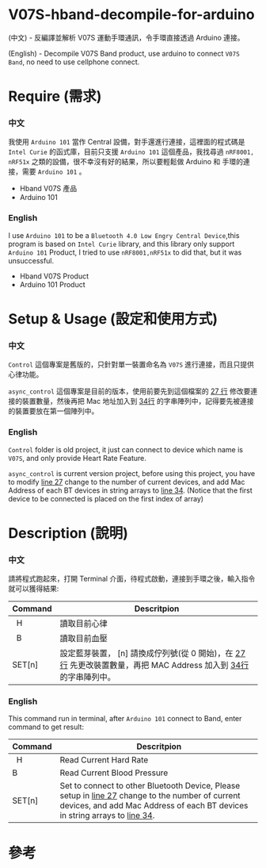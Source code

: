 # V07S-hband-decompile-for-arduino
(中文) - 反編譯並解析 V07S 運動手環通訊，令手環直接透過 Arduino 連接。

(English) - Decompile V07S Band product, use arduino to connect `V07S Band`, no need to use cellphone connect.

# Require (需求)

### 中文
我使用 `Arduino 101` 當作 Central 設備，對手還進行連接，這裡面的程式碼是 `Intel Curie` 的函式庫，目前只支援 `Arduino 101` 這個產品，我找尋過 `nRF8001, nRF51x` 之類的設備，很不幸沒有好的結果，所以要輕鬆做 Arduino 和 手環的連接，需要 `Arduino 101` 。

 - Hband V07S 產品
 - Arduino 101

### English
I use `Arduino 101` to be a `Bluetooth 4.0 Low Engry Central Device`,this program is based on `Intel Curie` library, and this library only support `Arduino 101` Product, I tried to use `nRF8001,nRF51x` to did that, but it was unsuccessful.

 - Hband V07S Product
 - Arduino 101 Product
 
# Setup & Usage (設定和使用方式)

### 中文
`Control` 這個專案是舊版的，只針對單一裝置命名為 `V07S` 進行連接，而且只提供心律功能。

`async_control` 這個專案是目前的版本，使用前要先到這個檔案的 [27 行](https://github.com/hpcslag/V07S-hband-decompile-for-arduino/blob/251357eefb5931e331094a69cbe4aa0e1a8a7a8f/async_control/Control/Control.ino#L27) 修改要連接的裝置數量，然後再把 Mac 地址加入到 [34行](https://github.com/hpcslag/V07S-hband-decompile-for-arduino/blob/251357eefb5931e331094a69cbe4aa0e1a8a7a8f/async_control/Control/Control.ino#L34) 的字串陣列中，記得要先被連接的裝置要放在第一個陣列中。

### English

`Control` folder is old project, it just can connect to device which name is `V07S`, and only provide Heart Rate Feature.

`async_control` is current version project, before using this project, you have to modify [line 27](https://github.com/hpcslag/V07S-hband-decompile-for-arduino/blob/251357eefb5931e331094a69cbe4aa0e1a8a7a8f/async_control/Control/Control.ino#L27) change to the number of current devices, and add Mac Address of each BT devices in string arrays to [line 34](https://github.com/hpcslag/V07S-hband-decompile-for-arduino/blob/251357eefb5931e331094a69cbe4aa0e1a8a7a8f/async_control/Control/Control.ino#L34). (Notice that the first device to be connected is placed on the first index of array)

# Description (說明)

### 中文
請將程式跑起來，打開 Terminal 介面，待程式啟動，連接到手環之後，輸入指令就可以獲得結果:


| Command | Descritpion |
| ------- | ----------- |
|    H    | 讀取目前心律  |
|    B    | 讀取目前血壓  |
|  SET[n] | 設定藍芽裝置， [n] 請換成佇列號(從 0 開始)，在 [27 行](https://github.com/hpcslag/V07S-hband-decompile-for-arduino/blob/251357eefb5931e331094a69cbe4aa0e1a8a7a8f/async_control/Control/Control.ino#L27) 先更改裝置數量，再把 MAC Address 加入到 [34行](https://github.com/hpcslag/V07S-hband-decompile-for-arduino/blob/251357eefb5931e331094a69cbe4aa0e1a8a7a8f/async_control/Control/Control.ino#L34) 的字串陣列中。 | 

### English
This command run in terminal, after `Arduino 101` connect to Band, enter command to get result:

| Command |       Descritpion      |
| ------- | ---------------------- |
|    H    | Read Current Hard Rate |
|    B    | Read Current Blood Pressure |
|  SET[n] | Set to connect to other Bluetooth Device, Please setup in [line 27](https://github.com/hpcslag/V07S-hband-decompile-for-arduino/blob/251357eefb5931e331094a69cbe4aa0e1a8a7a8f/async_control/Control/Control.ino#L27) change to the number of current devices, and add Mac Address of each BT devices in string arrays to [line 34](https://github.com/hpcslag/V07S-hband-decompile-for-arduino/blob/251357eefb5931e331094a69cbe4aa0e1a8a7a8f/async_control/Control/Control.ino#L34). |

# 參考
